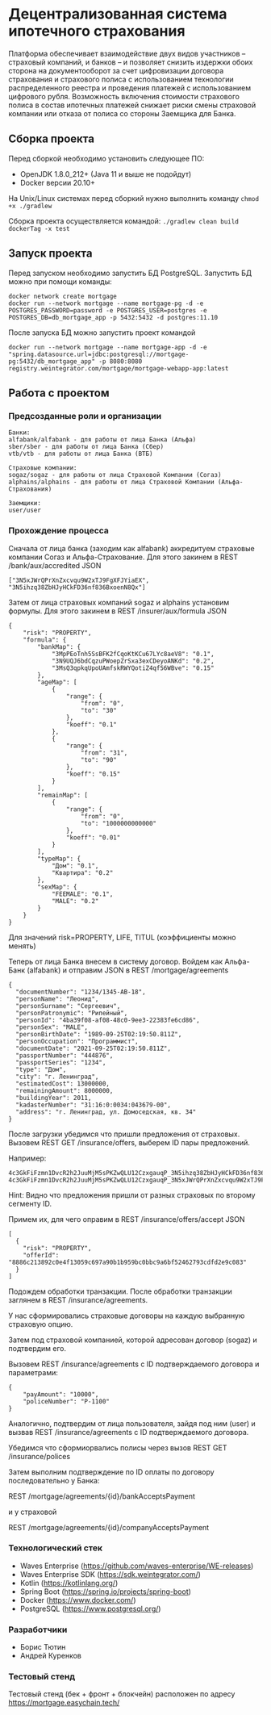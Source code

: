 # Децентрализованная система ипотечного страхования

Платформа обеспечивает взаимодействие двух видов участников – страховый компаний, 
и банков – и позволяет снизить издержки обоих сторона на документооборот 
за счет цифровизации договора страхования и страхового полиса с использованием
технологии распределенного реестра и проведения платежей с использованием цифрового рубля. 
Возможность включения стоимости страхового полиса в состав ипотечных платежей
снижает риски смены страховой компании или отказа от полиса со стороны 
Заемщика для Банка.

## Сборка проекта

Перед сборкой необходимо установить следующее ПО:
- OpenJDK 1.8.0_212+ (Java 11 и выше не подойдут)
- Docker версии 20.10+

На Unix/Linux системах перед сборкий нужно выполнить команду `chmod +x ./gradlew`

Сборка проекта осуществляется командой: `./gradlew clean build dockerTag -x test`

## Запуск проекта

Перед запуском необходимо запустить БД PostgreSQL. 
Запустить БД можно при помощи команды:

```
docker network create mortgage 
docker run --network mortgage --name mortgage-pg -d -e POSTGRES_PASSWORD=password -e POSTGRES_USER=postgres -e POSTGRES_DB=db_mortgage_app -p 5432:5432 -d postgres:11.10
```

После запуска БД можно запустить проект командой 

```
docker run --network mortgage --name mortgage-app -d -e "spring.datasource.url=jdbc:postgresql://mortgage-pg:5432/db_mortgage_app" -p 8080:8080 registry.weintegrator.com/mortgage/mortgage-webapp-app:latest   
```

## Работа с проектом

### Предсозданные роли и организации

```
Банки:
alfabank/alfabank - для работы от лица Банка (Альфа)
sber/sber - для работы от лица Банка (Сбер)
vtb/vtb - для работы от лица Банка (ВТБ)

Страховые компании:
sogaz/sogaz - для работы от лица Страховой Компании (Согаз)
alphains/alphains - для работы от лица Страховой Компании (Альфа-Страхования)

Заемщики:
user/user
```

### Прохождение процесса

Сначала от лица банка (заходим как alfabank) аккредитуем страховые компании Согаз и Альфа-Страхование.
Для этого закинем в REST /bank/aux/accredited JSON
```
["3N5xJWrQPrXnZxcvqu9W2xTJ9FgXFJYiaEX", "3N5ihzq38ZbHJyHCkFD36nf836BxoenN8Qx"]
```

Затем от лица страховых компаний sogaz и alphains установим формулы.
Для этого закинем в REST /insurer/aux/formula JSON
```
{
    "risk": "PROPERTY",
    "formula": {
        "bankMap": {
            "3MpPEoTnh5SsBFK2fCqoKtKCu67LYc8aeV8": "0.1",
            "3N9UQJ6bdCqzuPWoepZrSxa3exCDeyoANKd": "0.2",
            "3MsQ3qpkqUpoUAmfskRWYQotiZ4qf56WBve": "0.15"
        },
        "ageMap": [
            {
                "range": {
                    "from": "0",
                    "to": "30"
                },
                "koeff": "0.1"
            },
            {
                "range": {
                    "from": "31",
                    "to": "90"
                },
                "koeff": "0.15"
            }
        ],
        "remainMap": [
            {
                "range": {
                    "from": "0",
                    "to": "1000000000000"
                },
                "koeff": "0.01"
            }
        ],
        "typeMap": {
            "Дом": "0.1",
            "Квартира": "0.2"
        },
        "sexMap": {
            "FEEMALE": "0.1",
            "MALE": "0.2"
        }
    }
}
```
Для значений risk=PROPERTY, LIFE, TITUL (коэффициенты можно менять)

Теперь от лица Банка внесем в систему договор. 
Войдем как Альфа-Банк (alfabank) и отправим JSON в REST /mortgage/agreements

```
{
  "documentNumber": "1234/1345-AB-18",
  "personName": "Леонид",
  "personSurname": "Сергеевич",
  "personPatronymic": "Рипейный",
  "personId": "4ba39f08-af08-48c0-9ee3-22383fe6cd86",
  "personSex": "MALE",
  "personBirthDate": "1989-09-25T02:19:50.811Z",
  "personOccupation": "Программист",
  "documentDate": "2021-09-25T02:19:50.811Z",
  "passportNumber": "444876",
  "passportSeries": "1234",
  "type": "Дом",
  "city": "г. Ленинград",
  "estimatedCost": 13000000,
  "remainingAmount": 8000000,
  "buildingYear": 2011,
  "kadasterNumber": "31:16:0:0034:043679-00",
  "address": "г. Ленинград, ул. Домоседская, кв. 34"
}
```

После загрузки убедимся что пришли предложения от страховых. Вызовем 
REST GET /insurance/offers, выберем ID пары предложений.

Например:
```
4c3GkFiFzmn1DvcR2h2JuuMjM5sPKZwQLU12CzxgauqP_3N5ihzq38ZbHJyHCkFD36nf836BxoenN8Qx_PROPERTY,
4c3GkFiFzmn1DvcR2h2JuuMjM5sPKZwQLU12CzxgauqP_3N5xJWrQPrXnZxcvqu9W2xTJ9FgXFJYiaEX_TITUL

```

Hint: Видно что предложения пришли от разных страховых по второму сегменту ID.

Примем их, для чего оправим в REST /insurance/offers/accept JSON

```
[
  {
    "risk": "PROPERTY",
    "offerId": "8886c213892c0e4f13059c697a90b1b959bc0bbc9a6bf52462793cdfd2e9c083"
  }
]
```

Подождем обработки транзакции. После обработки транзакции заглянем
в REST /insurance/agreements.

У нас сформировались страховые договоры на каждую выбранную страховую опцию.

Затем под страховой компанией, которой адресован договор (sogaz) и подтвердим его.

Вызовем REST /insurance/agreements с ID подтверждаемого договора и параметрами:
```
{
    "payAmount": "10000",
    "policeNumber": "P-1100"
}
```

Аналогично, подтвердим от лица пользователя, зайдя под ним (user) и вызвав
REST /insurance/agreements с ID подтверждаемого договора.

Убедимся что сформиорвались полисы через вызов REST GET /insurance/polices

Затем выполним подтверждение по ID оплаты по договору последовательно у Банка:

REST /mortgage/agreements/{id}/bankAcceptsPayment

и у страховой

REST /mortgage/agreements/{id}/companyAcceptsPayment

### Технологический стек

 - Waves Enterprise (https://github.com/waves-enterprise/WE-releases)
 - Waves Enterprise SDK (https://sdk.weintegrator.com/)
 - Kotlin (https://kotlinlang.org/)
 - Spring Boot (https://spring.io/projects/spring-boot)
 - Docker (https://www.docker.com/)
 - PostgreSQL (https://www.postgresql.org/)
 
### Разработчики

 - Борис Тютин
 - Андрей Куренков

### Тестовый стенд

Тестовый стенд (бек + фронт + блокчейн) расположен по адресу https://mortgage.easychain.tech/

